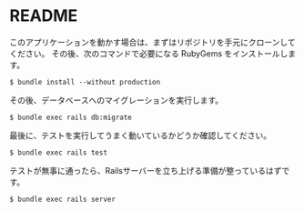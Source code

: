 # README

このアプリケーションを動かす場合は、まずはリポジトリを手元にクローンしてください。
その後、次のコマンドで必要になる RubyGems をインストールします。

```
$ bundle install --without production
```

その後、データベースへのマイグレーションを実行します。

```
$ bundle exec rails db:migrate
```

最後に、テストを実行してうまく動いているかどうか確認してください。

```
$ bundle exec rails test
```

テストが無事に通ったら、Railsサーバーを立ち上げる準備が整っているはずです。

```
$ bundle exec rails server
```